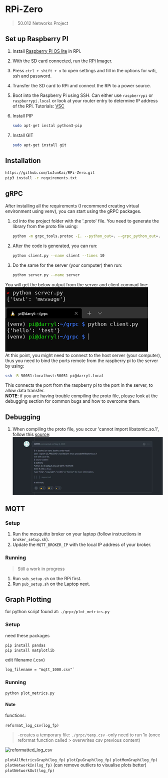 # RPi-Zero

> 50.012 Networks Project

## Set up Raspberry PI

1. Install [Raspberry Pi OS lite]((https://www.raspberrypi.com/documentation/computers/getting-started.html)) in RPi.
2. With the SD card connected, run the [RPi Imager](https://www.raspberrypi.com/software/).
3. Press `ctrl + shift + x` to open settings and fill in the options for wifi, ssh and password.
4. Transfer the SD card to RPi and connect the RPi to a power source.
5. Boot into the Raspberry Pi using SSH. Can either use `raspberrypi` or `raspberrypi.local` or look at your router entry to determine IP address of the RPi. Tutorials: [VSC](https://www.raspberrypi.com/news/coding-on-raspberry-pi-remotely-with-visual-studio-code/)
6. Install PIP

    ```bash
    sudo apt-get instal python3-pip
    ```

7. Install GIT

    ```bash
    sudo apt-get install git
    ```

## Installation

``` bash
https://github.com/LoJunKai/RPi-Zero.git
pip3 install -r requirements.txt
```

## gRPC

After installing all the requirements (I recommend creating virtual environment using venv), you can start using the gRPC packages.

1. cd into the project folder with the '.proto' file. You need to generate the library from the proto file using:

    ```bash
    python -m grpc_tools.protoc -I. --python_out=. --grpc_python_out=. ./example.proto
    ```

2. After the code is generated, you can run:

    ```bash
    python client.py --name client --times 10
    ```

3. Do the same for the server (your computer) then run:

    ```bash
    python server.py --name server
    ```

You will get the below output from the server and client commad line:  
![grpc1](./images/grpc1.png)  
At this point, you might need to connect to the host server (your computer), thus you need to bind the ports remote from the raspberry pi to the server by using:

```bash
ssh -R 50051:localhost:50051 pi@darryl.local
```

This connects the port from the raspberry pi to the port in the server, to allow data transfer.  
**NOTE**: if you are having trouble compiling the proto file, please look at the debugging section for common bugs and how to overcome them.

## Debugging

1. When compiling the proto file, you occur 'cannot import libatomic.so.1', follow this [source](https://github.com/EdjeElectronics/TensorFlow-Object-Detection-on-the-Raspberry-Pi/issues/67):
![debug1](./images/debug1.jpg)

## MQTT

### Setup

1. Run the mosquitto broker on your laptop (follow instructions in `broker_setup.sh`).
2. Update the `MQTT_BROKER_IP` with the local IP address of your broker.

### Running

> Still a work in progress

1. Run `sub_setup.sh` on the RPi first.
2. Run `pub_setup.sh` on the Laptop next.

## Graph Plotting

for python script found at:
`./grpc/plot_metrics.py`

### Setup

need these packages
```
pip install pandas
pip install matplotlib
```

edit filename (.csv) 
```
log_filename = "mqtt_1000.csv"`
```
### Running

```
python plot_metrics.py
```

#### Note

functions:

`reformat_log_csv(log_fp) `
>-creates a temporary file:  `./grpc/temp.csv`
>-only need to run 1x 
>(once reformat function called > overwrites csv previous content)
<img width="657" alt="reformatted_log_csv" src="https://user-images.githubusercontent.com/49429691/142929066-0885b77b-0dd4-41ae-beb4-a545d06c32e3.png">

`plotAllMetricsGraph(log_fp)`
`plotCpuGraph(log_fp)`
`plotMemGraph(log_fp)`
`plotNetworkIn(log_fp)` (can remove outliers to visualise plots better)
`plotNetworkOut(log_fp)`
